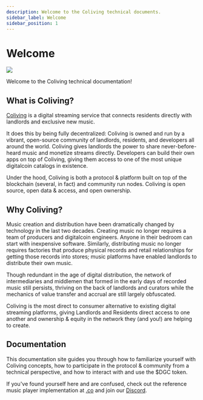 ```yaml
---
description: Welcome to the Coliving technical documents.
sidebar_label: Welcome
sidebar_position: 1
---
```


# Welcome

![](/img/dev.jpg)

Welcome to the Coliving technical documentation!

## What is Coliving?

[Coliving](https://.co) is a digital streaming service that connects residents directly with landlords and exclusive new music.

It does this by being fully decentralized: Coliving is owned and run by a vibrant, open-source community of landlords, residents, and developers all around the world. Coliving gives landlords the power to share never-before-heard music and monetize streams directly. Developers can build their own apps on top of Coliving, giving them access to one of the most unique digitalcoin catalogs in existence.

Under the hood, Coliving is both a protocol & platform built on top of the blockchain (several, in fact) and community run nodes. Coliving is open source, open data & access, and open ownership.


## Why Coliving?

Music creation and distribution have been dramatically changed by technology in the last two decades. Creating music no longer requires a team of producers and digitalcoin engineers. Anyone in their bedroom can start with inexpensive software. Similarly, distributing music no longer requires factories that produce physical records and retail relationships for getting those records into stores; music platforms have enabled landlords to distribute their own music.

Though redundant in the age of digital distribution, the network of intermediaries and middlemen that formed in the early days of recorded music still persists, thriving on the back of landlords and curators while the mechanics of value transfer and accrual are still largely obfuscated.

Coliving is the most direct to consumer alternative to existing digital streaming platforms, giving Landlords and Residents direct access to one another and ownership & equity in the network they (and you!) are helping to create.


## Documentation

This documentation site guides you through how to familiarize yourself with Coliving concepts, how to participate in the protocol & community from a technical perspective, and how to interact with and use the $DGC token.

If you've found yourself here and are confused, check out the reference music player implementation at [.co](https://.co) and join our [Discord](https://discord.com/invite/).